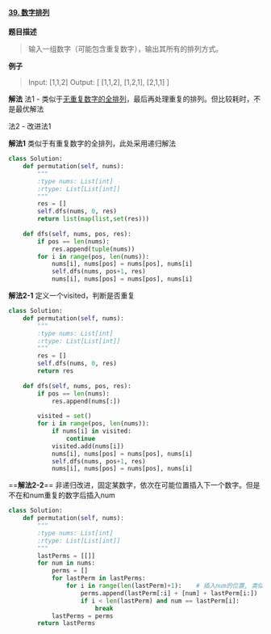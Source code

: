 #### [39. 数字排列](https://www.acwing.com/problem/content/47/)

**题目描述**
> 输入一组数字（可能包含重复数字），输出其所有的排列方式。
> 
**例子**
> Input: [1,1,2]
Output:
[
  [1,1,2],
  [1,2,1],
  [2,1,1]
]

**解法**
法1 - 类似于[无重复数字的全排列](https://blog.csdn.net/a786150017/article/details/82953923)，最后再处理重复的排列。但比较耗时，不是最优解法

法2 - 改进法1

**解法1**
类似于有重复数字的全排列，此处采用递归解法
```python
class Solution:
    def permutation(self, nums):
        """
        :type nums: List[int]
        :rtype: List[List[int]]
        """
        res = []
        self.dfs(nums, 0, res)
        return list(map(list,set(res)))
        
    def dfs(self, nums, pos, res):
        if pos == len(nums):
            res.append(tuple(nums))
        for i in range(pos, len(nums)):
            nums[i], nums[pos] = nums[pos], nums[i]
            self.dfs(nums, pos+1, res)
            nums[i], nums[pos] = nums[pos], nums[i]
```


**解法2-1**
定义一个visited，判断是否重复
```python
class Solution:
    def permutation(self, nums):
        """
        :type nums: List[int]
        :rtype: List[List[int]]
        """
        res = []
        self.dfs(nums, 0, res)
        return res
        
    def dfs(self, nums, pos, res):
        if pos == len(nums):
            res.append(nums[:])
        
        visited = set()
        for i in range(pos, len(nums)):
            if nums[i] in visited:
                continue
            visited.add(nums[i])
            nums[i], nums[pos] = nums[pos], nums[i]
            self.dfs(nums, pos+1, res)
            nums[i], nums[pos] = nums[pos], nums[i]
```
==**解法2-2**==
非递归改进，固定某数字，依次在可能位置插入下一个数字。但是不在和num重复的数字后插入num
```python
class Solution:
    def permutation(self, nums):
        """
        :type nums: List[int]
        :rtype: List[List[int]]
        """
        lastPerms = [[]]
        for num in nums:
            perms = []
            for lastPerm in lastPerms:
                for i in range(len(lastPerm)+1):    # 插入num的位置, 类似于多叉树的层次遍历BFS
                    perms.append(lastPerm[:i] + [num] + lastPerm[i:])
                    if i < len(lastPerm) and num == lastPerm[i]:
                        break
            lastPerms = perms
        return lastPerms
```